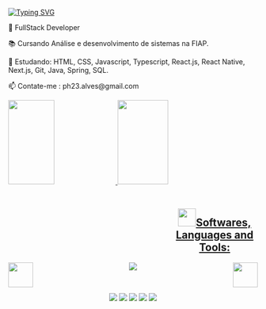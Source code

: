 [![Typing SVG](https://readme-typing-svg.herokuapp.com?color=FFD43D&lines=Opaa%2C+eae+Ph+aqui!+%E2%9A%A1)](https://git.io/typing-svg)
 
<!-- ![fundo youtube](https://user-images.githubusercontent.com/80326186/193373711-80fa9fde-ca01-4085-b3a5-11d4628aadd0.png) -->
<div>
 <p text-align="left">🔭 FullStack Developer</p>
 <p>📚 Cursando Análise e desenvolvimento de sistemas na FIAP.</p>
 <p>🌱 Estudando: HTML, CSS, Javascript, Typescript, React.js, React Native, Next.js, Git, Java, Spring, SQL.</p>
 <p>📫 Contate-me : ph23.alves@gmail.com</p>
</div> 

 <a href="https://github.com/PhAlves23">
 
 <div width="100%">
   <img width="43%" height="170em" src="https://github-readme-stats.vercel.app/api?username=PhAlves23&show_icons=true&theme=tokyonight&title_color=ffd43d&text_color=ffffff&bg_color=171717&icon_color=FFD43D&hide_border=true&include_all_commits=true&count_private=true">
 <!--   <br/> -->
 <!--   <img src="https://github-readme-streak-stats.herokuapp.com/?user=PhAlves23&theme=halloween&background=2B475E&hide_border=true"><br/> -->
   <img width="45%" height="170em" src="https://github-readme-stats.vercel.app/api/top-langs/?username=PhAlves23&layout=compact&langs_count=7&&theme=tokyonight&title_color=ffd43d&text_color=ffffff&bg_color=171717&icon_color=ffd43d&hide_border=true"><br/>
</div>
 
<div align='center' style="display: inline_block align: center">
 <br/>
 <h2 style="margin-left: 330px"><img width="36" src="https://media1.giphy.com/media/IauL6LvGNlT3ffhcqq/giphy.gif">Softwares, Languages and Tools:</h2>
<div style="display: inline_block" align="center">
    <img width="50px" align="left" src="https://media.tenor.com/Aq4nnClR37AAAAAi/nervous-dog-spinning.gif" />
    <img width="50px" align="right" src="https://media.tenor.com/Aq4nnClR37AAAAAi/nervous-dog-spinning.gif" />
<img align="center" src="https://skillicons.dev/icons?i=linux,powershell,git,vscode,javascript,typescript,css,html,react,nextjs,sass,nodejs,styledcomponents,vercel,bash,github,redux,vite,postman,eclipse,java,spring,hibernate,ai,ps,pr,mysql,figma,xd,maven" />
  
<br/>
 
 <br>
<!--  
  <img align="center" alt="Ph-Js" height="30" width="40" src="https://raw.githubusercontent.com/devicons/devicon/master/icons/javascript/javascript-plain.svg">
  <img align="center" alt="Ph-HTML" height="30" width="40" src="https://raw.githubusercontent.com/devicons/devicon/master/icons/html5/html5-original.svg">
  <img align="center" alt="Ph-CSS" height="30" width="40" src="https://raw.githubusercontent.com/devicons/devicon/master/icons/css3/css3-original.svg">
  <img align="center" alt="Ph-Git" height="30" width="40" src="https://raw.githubusercontent.com/devicons/devicon/master/icons/git/git-original.svg">
  <img align="center" alt="Ph-Figma" height="30" width="40" src="https://raw.githubusercontent.com/devicons/devicon/master/icons/figma/figma-original.svg">
  <img align="center" alt="Ph-Java" height="30" width="40" src="https://raw.githubusercontent.com/devicons/devicon/master/icons/java/java-original.svg">
  <img align="center" alt="Ph-Python" height="30" width="40" src="https://raw.githubusercontent.com/devicons/devicon/master/icons/python/python-original.svg">
  <img align="center" alt="Ph-React" height="30" width="40" src="https://raw.githubusercontent.com/devicons/devicon/master/icons/react/react-original.svg">
  <img align="right" alt="" src="">
</div> -->
 
  ##
 
<div align="center">
 
  <a href="https://www.youtube.com/channel/UCRBxtIP5mDsgGd0YqCArgxQ" target="_blank"><img src="https://img.shields.io/badge/YouTube-FF0000?style=for-the-badge&logo=youtube&logoColor=white" target="_blank"></a>
  <a href="https://www.instagram.com/ph_alves23/" target="_blank"><img src="https://img.shields.io/badge/-Instagram-%23E4405F?style=for-the-badge&logo=instagram&logoColor=white" target="_blank"></a>
 	<a href="https://www.twitch.tv/phalves_23" target="_blank"><img src="https://img.shields.io/badge/Twitch-9146FF?style=for-the-badge&logo=twitch&logoColor=white" target="_blank"></a>
  <a href = "mailto:ph23.alves@gmail.com"><img src="https://img.shields.io/badge/Gmail-D14836?style=for-the-badge&logo=gmail&logoColor=white" target="_blank"></a>
  <a href="https://www.linkedin.com/in/ph-alves/" target="_blank"><img src="https://img.shields.io/badge/-LinkedIn-%230077B5?style=for-the-badge&logo=linkedin&logoColor=white" target="_blank"></a> 
 
</div>
